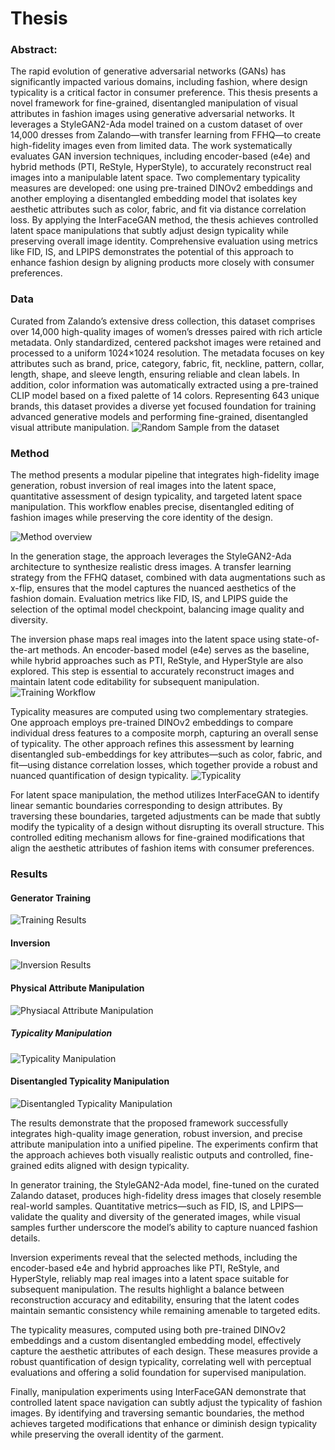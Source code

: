 # Thesis

### Abstract:

The rapid evolution of generative adversarial networks (GANs) has significantly impacted various domains, including
fashion, where design typicality is a critical factor in consumer preference. This thesis presents a novel framework for
fine-grained, disentangled manipulation of visual attributes in fashion
images using generative adversarial networks. It leverages a StyleGAN2-Ada model trained on a custom dataset of over
14,000 dresses from Zalando—with transfer learning from FFHQ—to create high-fidelity images even from limited data. The
work systematically evaluates GAN inversion techniques, including encoder-based (e4e) and hybrid methods (PTI, ReStyle,
HyperStyle), to accurately reconstruct real images into a manipulable latent space. Two complementary typicality
measures are developed: one using pre-trained DINOv2 embeddings and another employing a disentangled embedding model
that isolates key aesthetic attributes such as color, fabric, and fit via distance correlation loss. By applying the
InterFaceGAN method, the thesis achieves controlled latent space manipulations that subtly adjust design typicality
while preserving overall image identity. Comprehensive evaluation using metrics like FID, IS, and LPIPS demonstrates the
potential of this approach to enhance fashion design by aligning products more closely with consumer preferences.

### Data

Curated from Zalando’s extensive dress collection, this dataset comprises over 14,000 high-quality images of women’s
dresses paired with rich article metadata. Only standardized, centered packshot images were retained and processed to a
uniform 1024×1024 resolution. The metadata focuses on key attributes such as brand, price, category, fabric, fit,
neckline, pattern, collar, length, shape, and sleeve length, ensuring reliable and clean labels.
In addition, color information was automatically extracted using a pre-trained CLIP model based on a fixed palette of 14
colors. Representing 643 unique brands, this dataset provides a diverse yet focused foundation for training advanced
generative models and performing fine-grained, disentangled visual attribute manipulation.
![Random Sample from the dataset](./Latex_Code/Dataset/random_sample.png)

### Method

The method presents a modular pipeline that integrates high-fidelity image generation, robust inversion of real images
into the latent space, quantitative assessment of design typicality, and targeted latent space manipulation. This
workflow enables precise, disentangled editing of fashion images while preserving the core identity of the design.

![Method overview](Plots/method.png)

In the generation stage, the approach leverages the StyleGAN2-Ada architecture to synthesize realistic dress images. A
transfer learning strategy from the FFHQ dataset, combined with data augmentations such as x-flip, ensures that the
model captures the nuanced aesthetics of the fashion domain. Evaluation metrics like FID, IS, and LPIPS guide the
selection of the optimal model checkpoint, balancing image quality and diversity.

The inversion phase maps real images into the latent space using state-of-the-art methods. An encoder-based model (e4e)
serves as the baseline, while hybrid approaches such as PTI, ReStyle, and HyperStyle are also explored. This step is
essential to accurately reconstruct images and maintain latent code editability for subsequent manipulation.
![Training Workflow](Plots/training.png)

Typicality measures are computed using two complementary strategies. One approach employs pre-trained DINOv2 embeddings
to compare individual dress features to a composite morph, capturing an overall sense of typicality. The other approach
refines this assessment by learning disentangled sub-embeddings for key attributes—such as color, fabric, and fit—using
distance correlation losses, which together provide a robust and nuanced quantification of design typicality.
![Typicality](Plots/typicality.png)

For latent space manipulation, the method utilizes InterFaceGAN to identify linear semantic boundaries corresponding to
design attributes. By traversing these boundaries, targeted adjustments can be made that subtly modify the typicality of
a design without disrupting its overall structure. This controlled editing mechanism allows for fine-grained
modifications that align the aesthetic attributes of fashion items with consumer preferences.

### Results

#### Generator Training

![Training Results](Plots/figure_8.png)

#### Inversion

![Inversion Results](Plots/figure_9.png)

#### Physical Attribute Manipulation

![Physiacal Attribute Manipulation](Plots/figure_A5.png)

##### Typicality Manipulation

![Typicality Manipulation](Plots/figure_11.png)

#### Disentangled Typicality Manipulation

![Disentangled Typicality Manipulation](Plots/figure_12.png)

The results demonstrate that the proposed framework successfully integrates high-quality image generation, robust
inversion, and precise attribute manipulation into a unified pipeline. The experiments confirm that the approach
achieves both visually realistic outputs and controlled, fine-grained edits aligned with design typicality.

In generator training, the StyleGAN2-Ada model, fine-tuned on the curated Zalando dataset, produces high-fidelity dress
images that closely resemble real-world samples. Quantitative metrics—such as FID, IS, and LPIPS—validate the quality
and diversity of the generated images, while visual samples further underscore the model’s ability to capture nuanced
fashion details.

Inversion experiments reveal that the selected methods, including the encoder-based e4e and hybrid approaches like PTI,
ReStyle, and HyperStyle, reliably map real images into a latent space suitable for subsequent manipulation. The results
highlight a balance between reconstruction accuracy and editability, ensuring that the latent codes maintain semantic
consistency while remaining amenable to targeted edits.

The typicality measures, computed using both pre-trained DINOv2 embeddings and a custom disentangled embedding model,
effectively capture the aesthetic attributes of each design. These measures provide a robust quantification of design
typicality, correlating well with perceptual evaluations and offering a solid foundation for supervised manipulation.

Finally, manipulation experiments using InterFaceGAN demonstrate that controlled latent space navigation can subtly
adjust the typicality of fashion images. By identifying and traversing semantic boundaries, the method achieves targeted
modifications that enhance or diminish design typicality while preserving the overall identity of the garment.


